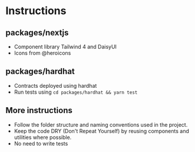 # Instructions

## packages/nextjs

- Component library Tailwind 4 and DaisyUI
- Icons from @heroicons

## packages/hardhat

- Contracts deployed using hardhat
- Run tests using `cd packages/hardhat && yarn test`

## More instructions

- Follow the folder structure and naming conventions used in the project.
- Keep the code DRY (Don't Repeat Yourself) by reusing components and utilities where possible.
- No need to write tests
